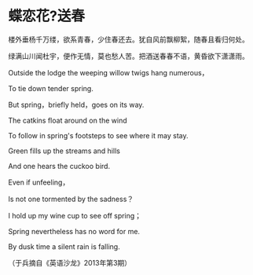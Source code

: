 # 蝶恋花?送春

楼外垂杨千万缕，欲系青春，少住春还去。犹自风前飘柳絮，随春且看归何处。 

绿满山川闻杜宇，便作无情，莫也愁人苦。把酒送春春不语，黄昏欲下潇潇雨。 

Outside the lodge the weeping willow twigs hang numerous， 

To tie down tender spring. 

But spring，briefly held，goes on its way. 

The catkins float around on the wind 

To follow in spring's footsteps to see where it may stay. 

Green fills up the streams and hills 

And one hears the cuckoo bird. 

Even if unfeeling， 

Is not one tormented by the sadness？ 

I hold up my wine cup to see off spring； 

Spring nevertheless has no word for me. 

By dusk time a silent rain is falling. 

（于兵摘自《英语沙龙》2013年第3期）